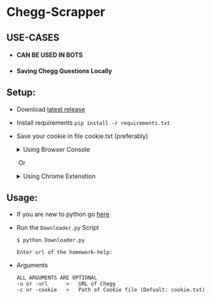 # Chegg-Scrapper



## USE-CASES

* #### CAN BE USED IN BOTS

* #### Saving Chegg Questions Locally



## Setup:

* Download [latest release](https://github.com/ThreeGiantNoobs/chegg-scraper/releases/latest)

* Install requirements 
  `pip install -r requirements.txt`

* Save your cookie in file cookie.txt (preferably)

  <details>
      <summary>Using Browser Console</summary>
      <ul>
          <li>Log-in to chegg in your browser and open up the developer console. (cmd-shift-c or ctrl-shift-i)</li>
      </ul>
      <ul>
          <li>Grab your cookies by typing </li>
          <code>document.cookie</code>
      </ul>
      <ul>
          <li>paste yout cookie from console into cookie.txt (without <code>"</code>)</li>
      </ul>
  </details>

  ​	Or

  <details>
      <summary>Using Chrome Extenstion</summary>
      <ul>
          <li>Log-in to chegg in your browser</li>
      </ul>
      <ul>
          <li>Open Extension (Example) <a href='https://chrome.google.com/webstore/detail/editthiscookie/fngmhnnpilhplaeedifhccceomclgfbg'>EditThisCookie</a></li>
      </ul>
      <ul>
          <li>Click Export and paste in cookie.txt</li>
      </ul>
  </details>



## Usage:

* If you are new to python go [here](NOOB.md)

* Run the `Downloader.py` Script

  ```console
  $ python Downloader.py
  
  Enter url of the homework-help:
  ```

* Arguments

  ```
  ALL ARGUMENTS ARE OPTIONAL
  -u or -url      >   URL of Chegg
  -c or -cookie   >   Path of Cookie file (Defualt: cookie.txt)
  ```

  

  

